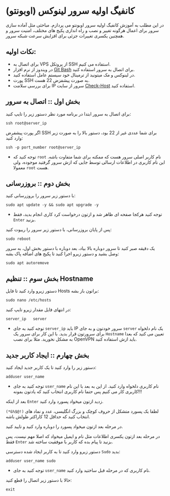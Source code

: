 # کانفیگ اولیه سرور لینوکس (اوبونتو)

در این مطلب به آموزش کانفیگ اولیه سرور اوبونتو می پردازم. مباحثی مثل آماده سازی سرور برای اعمال هرگونه تغییر و نصب و راه اندازی پکیج های مختلف، امنیت سرور و همچنین یکسری تغییرات جزئی برای افزایش سرعت شبکه سرور.

## نکات اولیه:

- برای اتصال به VPS از پروتکل SSH استفاده می کنیم.
- در ویندوز از نرم افزار [Git Bash](https://git-scm.com/downloads) برای اتصال به سرور استفاده کنید.
- در لینوکس و مک میتونید از ترمینال خود سیستم عامل استفاده کنید.
- پورت SSH به صورت پیشفزض 22 هست.
- برای بررسی سلامت IP سرور از سایت [Check-Host](https://check-host.net/) استفاده کنید.



## بخش اول :: اتصال به سرور

برای اتصال به سرور ابتدا در برنامه مورد نظر دستور زیر را تایپ کنید:

```
ssh root@server_ip
```

اگر پورت پیشفرض SSH برای شما عددی غیر از 22 بود، دستور بالا را به صورت زیر وارد کنید:

```
ssh -p port_number root@server_ip
```

 * توجه کنید که `root` نام کاربر اصلی سرور هست که ممکنه برای شما متفاوت باشه. این نام کاربری در اطلاعات ارسالی توسط جایی که ازش سرور گرفتید موجوده، ولی معمولا `root` هست.



## بخش دوم :: بروزرسانی

با دستور زیر سرور را بروزرسانی کنید:

```
sudo apt update -y && sudo apt upgrade -y
```

 * توجه کنید هرکجا صفحه ای ظاهر شد و ازتون درخواست کرد کاری انجام بدید، فقط `Enter` بزنید.

پس از پایان بروزرسانی، با دستور زیر سرور را ریبوت کنید:

```
sudo reboot
```

یک دقیقه صبر کنید تا سرور دوباره بالا بیاد، بعد دوباره با دستور بخش اول، به سرور وصل بشید و دستور زیرو اجرا کنید تا پکیج های اضافه پاک بشه:

```
sudo apt autoremove
```


## بخش سوم :: تنظیم Hostname

   دستور زیرو وارد کنید تا فایل Hosts براتون باز بشه:
```
sudo nano /etc/hosts
```

در انتهای فایل مقدار زیرو تایپ کنید:

```
server_ip   server
```

* توجه کنید به جای `server_ip` باید IP سرور خودتون و به جای `server` یک نام دلخواه برای سرورتون قرار بدید. با این کار برای سرور یک `Hostname` تعیین می کنید که بعدا به مشکل نخورید. مثلا برای نصب OpenVPN باید ازش استفاده کنید.



## بخش چهارم :: ایجاد کاربر جدید

دستور زیر را وارد کنید تا یک کاربر جدید ایجاد کنید:

```
adduser user_name
```

* توجه کنید به جای `user_name` نام کاربری دلخواه وارد کنید. از این به بعد با این نام کاربری کار می کنیم پس حتما نام کاربری انتخاب کنید که یادتون بمونه!!!

بعد از اینکه `Enter` زدید ازتون میخواد پسورد وارد کنید.

لطفا یک پسورد متشکل از حروف کوچک و بزرگ انگلیسی، عدد و نماد های `(!@$%&*)` انتخاب کنید که حداقل 12 کاراکتر طولش باشه.

در مرحله بعد ازتون میخواد پسورد را دوباره وارد کنید و تایید کنید.

در مرحله بعد ازتون یکسری اطلاعات مثل نام و ایمیل میخواد که اصلا مهم نیست، پس فقط `Enter` بزنید تا پیام بده که کاربر با موفقیت ساخته شد.

دستور زیرو وارد کنید تا به کاربر ایجاد شده دسترسی `Sudo` بدید:

```
adduser user_name sudo
```

* توجه کنید به جای `user_name` نام کاربری که در مرحله قبل ساختید وارد کنید.

حالا با دستور زیر اتصال را قطع کنید:


```
exit
```
